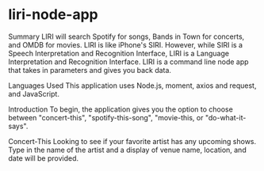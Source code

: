 # liri-node-app
Summary
LIRI will search Spotify for songs, Bands in Town for concerts, and OMDB for movies. LIRI is like iPhone's SIRI. However, while SIRI is a Speech Interpretation and Recognition Interface, LIRI is a Language Interpretation and Recognition Interface. LIRI is a command line node app that takes in parameters and gives you back data.

Languages Used
This application uses Node.js, moment, axios and request, and JavaScript.

Introduction
To begin, the application gives you the option to choose between "concert-this", "spotify-this-song", "movie-this, or "do-what-it-says".

Concert-This
Looking to see if your favorite artist has any upcoming shows. Type in the name of the artist and a display of venue name, location, and date will be provided.
